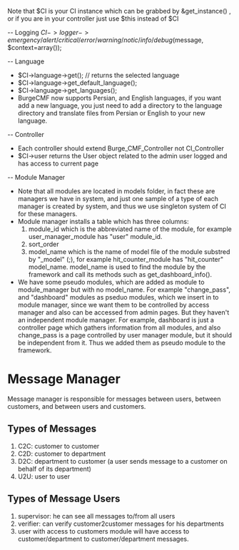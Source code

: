 Note that $CI is your CI instance which can be grabbed by &get_instance() , or if you are in your controller just use $this instead of $CI


-- Logging
$CI->logger->emergency/alert/critical/error/warning/notic/info/debug($message, $context=array());


-- Language
- $CI->language->get(); 							// returns the selected language
- $CI->language->get_default_language();
- $CI->language->get_languages();
- BurgeCMF now supports Persian, and English languages, if you want add a new language, you just need to add a directory to the language directory and translate files from Persian or English to your new language.


-- Controller
- Each controller should extend Burge_CMF_Controller not CI_Controller
- $CI->user returns the User object related to the admin user logged and has access to current page


-- Module Manager
- Note that all modules are located in models folder, in fact these are managers we have in system, and just one sample of a type of each manager is created by system, and thus we use singleton system of CI for these managers.
- Module manager installs a table which has three columns:
	1) module_id which is the abbreviated name of the module, for example user_manager_module has "user" module_id.
	2) sort_order
	3) model_name which is the name of model file of the module substred by "_model" (;), for example hit_counter_module has "hit_counter" model_name. model_name is used to find the module by the framework and call its methods such as get_dashboard_info().
- We have some pseudo modules, which are added as module to module_manager but with no model_name. For example "change_pass", and "dashboard" modules as pseduo modules, which we insert in to module manager, since we want them to be controlled by access manager and also can be accessed from admin pages. But they haven't an independent module manager. For example, dashboard is just a controller page which gathers information from all modules, and also change_pass is a page controlled by user manager module, but it should be independent from it. Thus we added them as pseudo module to the framework. 


# Message Manager
Message manager is responsible for messages between users, between customers, and between users and customers.

## Types of Messages
1. C2C: customer to customer
2. C2D: customer to department
3. D2C: department to customer (a user sends message to a customer on behalf of its department)
4. U2U: user to user

## Types of Message Users
1. supervisor: he can see all messages to/from all users 
2. verifier: can verify customer2customer messages for his departments
3. user with access to customers module will have access to customer/department to customer/department messages.

